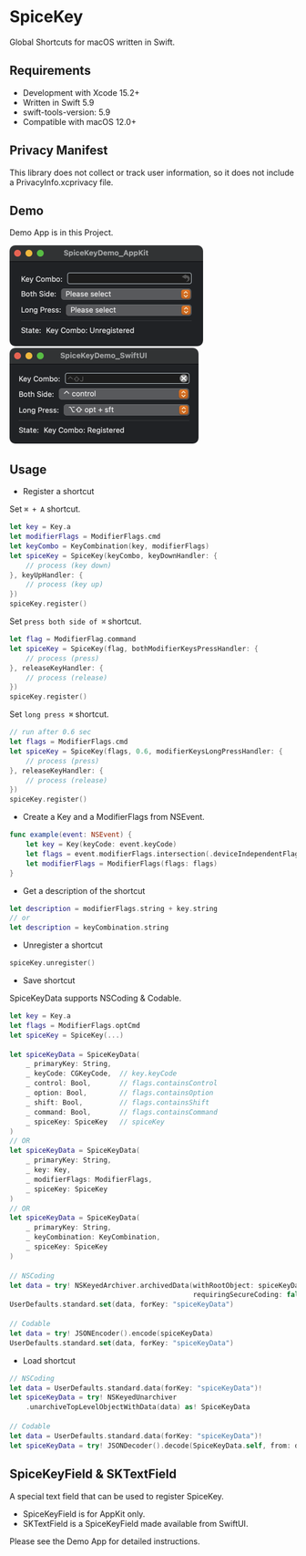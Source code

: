 # SpiceKey

Global Shortcuts for macOS written in Swift.

## Requirements

- Development with Xcode 15.2+
- Written in Swift 5.9
- swift-tools-version: 5.9
- Compatible with macOS 12.0+

## Privacy Manifest

This library does not collect or track user information, so it does not include a PrivacyInfo.xcprivacy file.

## Demo

Demo App is in this Project.

<img src="Materials/demo_app_appkit.png" alt="demo_appkit" height="177px" />
<img src="Materials/demo_app_swiftui.png" alt="demo_swiftui" height="168px" />

## Usage

- Register a shortcut

Set `⌘ + A` shortcut.

```swift
let key = Key.a
let modifierFlags = ModifierFlags.cmd
let keyCombo = KeyCombination(key, modifierFlags)
let spiceKey = SpiceKey(keyCombo, keyDownHandler: {
    // process (key down)
}, keyUpHandler: {
    // process (key up)
})
spiceKey.register()
```

Set `press both side of ⌘` shortcut.

```swift
let flag = ModifierFlag.command
let spiceKey = SpiceKey(flag, bothModifierKeysPressHandler: {
    // process (press)
}, releaseKeyHandler: {
    // process (release)
})
spiceKey.register()
```

Set `long press ⌘` shortcut.

```swift
// run after 0.6 sec
let flags = ModifierFlags.cmd
let spiceKey = SpiceKey(flags, 0.6, modifierKeysLongPressHandler: {
    // process (press)
}, releaseKeyHandler: {
    // process (release)
})
spiceKey.register()
```

- Create a Key and a ModifierFlags from NSEvent.

```swift
func example(event: NSEvent) {
    let key = Key(keyCode: event.keyCode)
    let flags = event.modifierFlags.intersection(.deviceIndependentFlagsMask)
    let modifierFlags = ModifierFlags(flags: flags)
}
```

- Get a description of the shortcut

```swift
let description = modifierFlags.string + key.string
// or
let description = keyCombination.string
```

- Unregister a shortcut

```swift
spiceKey.unregister()
```

- Save shortcut

SpiceKeyData supports NSCoding & Codable.

```swift
let key = Key.a
let flags = ModifierFlags.optCmd
let spiceKey = SpiceKey(...)

let spiceKeyData = SpiceKeyData(
    _ primaryKey: String,
    _ keyCode: CGKeyCode,  // key.keyCode
    _ control: Bool,       // flags.containsControl
    _ option: Bool,        // flags.containsOption
    _ shift: Bool,         // flags.containsShift
    _ command: Bool,       // flags.containsCommand
    _ spiceKey: SpiceKey   // spiceKey
)
// OR
let spiceKeyData = SpiceKeyData(
    _ primaryKey: String,
    _ key: Key,
    _ modifierFlags: ModifierFlags,
    _ spiceKey: SpiceKey
)
// OR
let spiceKeyData = SpiceKeyData(
    _ primaryKey: String,
    _ keyCombination: KeyCombination,
    _ spiceKey: SpiceKey
)

// NSCoding
let data = try! NSKeyedArchiver.archivedData(withRootObject: spiceKeyData,
                                             requiringSecureCoding: false)
UserDefaults.standard.set(data, forKey: "spiceKeyData")

// Codable
let data = try! JSONEncoder().encode(spiceKeyData)
UserDefaults.standard.set(data, forKey: "spiceKeyData")
```

- Load shortcut

```swift
// NSCoding
let data = UserDefaults.standard.data(forKey: "spiceKeyData")!
let spiceKeyData = try! NSKeyedUnarchiver
    .unarchiveTopLevelObjectWithData(data) as! SpiceKeyData

// Codable
let data = UserDefaults.standard.data(forKey: "spiceKeyData")!
let spiceKeyData = try! JSONDecoder().decode(SpiceKeyData.self, from: data)
```

## SpiceKeyField & SKTextField

A special text field that can be used to register SpiceKey.

- SpiceKeyField is for AppKit only.
- SKTextField is a SpiceKeyField made available from SwiftUI.

Please see the Demo App for detailed instructions.
